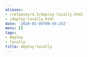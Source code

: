 ```yaml
---
aliases:
- /releases/4.3/deploy-locally.html
- /deploy-locally.html
date: '2020-01-08T09:59:25Z'
menu: []
tags:
- deploy
- locally
title: deploy-locally
---
```


